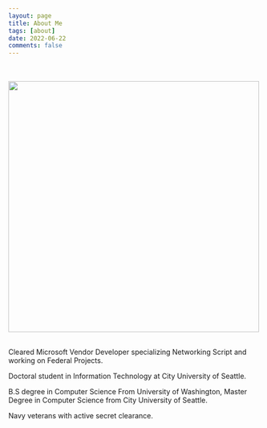 ```yaml
---
layout: page
title: About Me
tags: [about]
date: 2022-06-22
comments: false
---
```


 <br><br>
<img src="https://pbs.twimg.com/profile_images/2254967734/Icon512.png" style="width: 500px">
<br><br>

<p>Cleared Microsoft Vendor Developer specializing Networking Script and working on Federal Projects.<p> 
<p>Doctoral student in Information Technology at City University of Seattle.<p>
<p>B.S degree in Computer Science From University of Washington, Master Degree in Computer Science from City University of Seattle. <p>
<p>Navy veterans with active secret clearance.<p>
